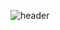 ![header](https://capsule-render.vercel.app/api?type=egg&color=auto&height=300&section=header&text=Hey,%20I'm%20Kade!&fontSize=90)


<!---
kadeillian21/kadeillian21 is a ✨ special ✨ repository because its `README.md` (this file) appears on your GitHub profile.
You can click the Preview link to take a look at your changes.
--->
